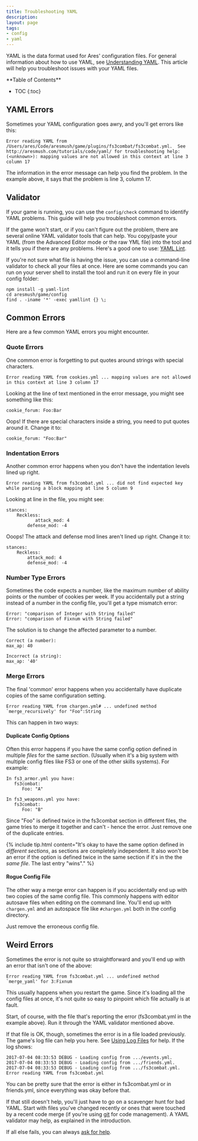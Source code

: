 ```yaml
---
title: Troubleshooting YAML
description:
layout: page
tags: 
- config
- yaml
---
```


YAML is the data format used for Ares' configuration files.  For general information about how to use YAML, see [Understanding YAML](/tutorials/code/yaml.html).  This article will help you troubleshoot issues with your YAML files.

<div id="inline_toc" markdown="1">
**Table of Contents**

* TOC
{:toc}
</div>

## YAML Errors

Sometimes your YAML configuration goes awry, and you'll get errors like this:

    Error reading YAML from /Users/ares/Code/aresmush/game/plugins/fs3combat/fs3combat.yml.  See http://aresmush.com/tutorials/code/yaml/ for troubleshooting help: (<unknown>): mapping values are not allowed in this context at line 3 column 17

The information in the error message can help you find the problem.  In the example above, it says that the problem is line 3, column 17.

## Validator

If your game is running, you can use the `config/check` command to identify YAML problems.  This guide will help you troubleshoot common errors.

If the game won't start, or if you can't figure out the problem, there are several online YAML validator tools that can help.  You copy/paste your YAML (from the Advanced Editor mode or the raw YML file) into the tool and it tells you if there are any problems.  Here's a good one to use: [YAML Lint](http://www.yamllint.com/).

If you're not sure what file is having the issue, you can use a command-line validator to check all your files at once.  Here are some commands you can run on your server shell to install the tool and run it on every file in your config folder:

    npm install -g yaml-lint
    cd aresmush/game/config
    find . -iname '*' -exec yamllint {} \;

## Common Errors

Here are a few common YAML errors you might encounter.

### Quote Errors

One common error is forgetting to put quotes around strings with special characters.

    Error reading YAML from cookies.yml ... mapping values are not allowed in this context at line 3 column 17

Looking at the line of text mentioned in the error message, you might see something like this:

    cookie_forum: Foo:Bar

Oops!  If there are special characters inside a string, you need to put quotes around it.  Change it to:

    cookie_forum: "Foo:Bar"

### Indentation Errors

Another common error happens when you don't have the indentation levels lined up right.

    Error reading YAML from fs3combat.yml ... did not find expected key while parsing a block mapping at line 5 column 9

Looking at line in the file, you might see:

    stances:
        Reckless:
               attack_mod: 4
            defense_mod: -4

Ooops!  The attack and defense mod lines aren't lined up right.  Change it to:

    stances:
        Reckless:
            attack_mod: 4
            defense_mod: -4

### Number Type Errors

Sometimes the code expects a number, like the maximum number of ability points or the number of cookies per week.  If you accidentally put a string instead of a number in the config file, you'll get a type mismatch error:

    Error: "comparison of Integer with String failed"
    Error: "comparison of Fixnum with String failed"

The solution is to change the affected parameter to a number.

    Correct (a number):
    max_ap: 40
    
    Incorrect (a string):
    max_ap: '40'

### Merge Errors

The final 'common' error happens when you accidentally have duplicate copies of the same configuration setting.  

    Error reading YAML from chargen.yml# ... undefined method `merge_recursively' for "Foo":String

This can happen in two ways:

#### Duplicate Config Options

Often this error happens if you have the same config option defined in multiple _files_ for the same _section_.  (Usually when it's a big system with multiple config files like FS3 or one of the other skills systems).  For example:

    In fs3_armor.yml you have: 
       fs3combat:
          Foo: "A"
    
    In fs3_weapons.yml you have:
       fs3combat:
          Foo: "B"

Since "Foo" is defined twice in the fs3combat section in different files, the game tries to merge it together and can't - hence the error.   Just remove one of the duplicate entries.

{% include tip.html content="It's okay to have the same option defined in _different sections_, as sections are completely independent.  It also won't be an error if the option is defined twice in the same section if it's in the the _same file_.  The last entry \"wins\"." %}

#### Rogue Config File

The other way a merge error can happen is if you accidentally end up with two copies of the same config file.  This commonly happens with editor autosave files when editing on the command line.  You'll end up with `chargen.yml` and an autospace file like `#chargen.yml` both in the config directory.

Just remove the erroneous config file.

## Weird Errors

Sometimes the error is not quite so straightforward and you'll end up with an error that isn't one of the above:

    Error reading YAML from fs3combat.yml ... undefined method `merge_yaml' for 3:Fixnum

This usually happens when you restart the game.  Since it's loading all the config files at once, it's not quite so easy to pinpoint which file actually is at fault.  

Start, of course, with the file that's reporting the error (fs3combat.yml in the example above).  Run it through the YAML validator mentioned above.

If that file is OK, though, sometimes the error is in a file loaded previously.  The game's log file can help you here.  See [Using Log Files](/tutorials/code/logs.html) for help.  If the log shows:

    2017-07-04 08:33:53 DEBUG - Loading config from .../events.yml. 
    2017-07-04 08:33:53 DEBUG - Loading config from .../friends.yml. 
    2017-07-04 08:33:53 DEBUG - Loading config from .../fs3combat.yml.
    Error reading YAML from fs3combat.yml

You can be pretty sure that the error is either in fs3combat.yml or in friends.yml, since everything was okay before that.

If that still doesn't help, you'll just have to go on a scavenger hunt for bad YAML.  Start with files you've changed recently or ones that were touched by a recent code merge (if you're using [git](/tutorials/code/git.html) for code management).  A YAML validator may help, as explained in the introduction.

If all else fails, you can always [ask for help](/feedback.html).